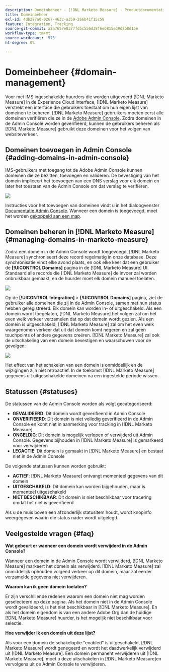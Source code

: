 ```yaml
---
description: Domeinbeheer - [!DNL Marketo Measure] - Productdocumentatie
title: Domeinbeheer
exl-id: 4db287a0-0267-463c-a359-266b41f15c59
feature: Integration, Tracking
source-git-commit: a2a7657e8377fd5c556d38f6eb815e39d2b8d15e
workflow-type: tm+mt
source-wordcount: '573'
ht-degree: 0%

---
```


# Domeinbeheer {#domain-management}

Voor met IMS ingeschakelde huurders die worden uitgevoerd [!DNL Marketo Measure] in de Experience Cloud Interface, [!DNL Marketo Measure] verstrekt een interface die gebruikers toestaat om hun eigen lijst van domeinen te beheren. [!DNL Marketo Measure] gebruikers moeten eerst alle domeinen verifiëren die ze in de [Adobe Admin Console](https://adminconsole.adobe.com/). Zodra domeinen in de Admin Console worden geverifieerd, kunnen de gebruikers beheren als [!DNL Marketo Measure] gebruikt deze domeinen voor het volgen van websiteverkeer.

## Domeinen toevoegen in Admin Console {#adding-domains-in-admin-console}

IMS-gebruikers met toegang tot de Adobe Admin Console kunnen domeinen die ze bezitten, toevoegen en valideren. De bevestiging van het domein impliceert het toevoegen van een DNS verslag voor elk domein en later het toestaan van de Admin Console om dat verslag te verifiëren.

![](assets/domain-management-1.png)

Instructies voor het toevoegen van domeinen vindt u in het dialoogvenster [Documentatie Admin Console](https://helpx.adobe.com/enterprise/using/set-up-identity.html#setup-domains). Wanneer een domein is toegevoegd, moet het worden [gekoppeld aan een map](https://helpx.adobe.com/enterprise/using/set-up-identity.html#link-domains-to-directories).

## Domeinen beheren in [!DNL Marketo Measure] {#managing-domains-in-marketo-measure}

Zodra een domein in de Admin Console wordt toegevoegd, [!DNL Marketo Measure] synchroniseert deze record regelmatig in onze database. Deze synchronisatie vindt elke avond plaats, en ook elke keer dat een gebruiker de **[!UICONTROL Domains]** pagina in de [!DNL Marketo Measure] UI. Standaard alle records die [!DNL Marketo Measure] de invoer zal worden onbruikbaar gemaakt, en de huurder moet elk domein manueel toelaten.

![](assets/domain-management-2.png)

Op de **[!UICONTROL Integration]** > **[!UICONTROL Domains]** pagina, ziet de gebruiker alle domeinen die zij in de Admin Console, samen met hun status hebben geregistreerd. Elk domein kan worden in- of uitgeschakeld. Als een domein wordt toegelaten, [!DNL Marketo Measure] het volgen zal om het even welk verkeer verzamelen dat op dat domein wordt gezien. Als een domein is uitgeschakeld, [!DNL Marketo Measure] zal om het even welk waargenomen verkeer dat uit dat domein komt negeren en zal geen touchpoints of andere gegevens creëren. [!DNL Marketo Measure] zal ook de uitschakeling van een domein bevestigen en waarschuwen voor de gevolgen:

![](assets/domain-management-3.png)

Het effect van het schakelen van een domein is onmiddellijk en de wijzigingen zijn niet retroactief. In de toekomst [!DNL Marketo Measure] gegevens uit uitgeschakelde domeinen na een ingestelde periode wissen.

## Statussen {#statuses}

De statussen van de Admin Console worden als volgt gecategoriseerd:

* **GEVALIDEERD**: Dit domein wordt geverifieerd in Admin Console
* **ONVERIFIEERD**: Dit domein is niet volledig geverifieerd in de Admin Console en komt niet in aanmerking voor tracking in [!DNL Marketo Measure]
* **ONGELDIG**: Dit domein is mogelijk verlopen of verwijderd uit Admin Console. Gegevens bijhouden in [!DNL Marketo Measure] is gemarkeerd voor verwijderen
* **LEGACTIE**: Dit domein is gemaakt in [!DNL Marketo Measure] en bestaat niet in de Admin Console

De volgende statussen kunnen worden gebruikt:

* **ACTIEF**: [!DNL Marketo Measure] ontvangt momenteel gegevens van dit domein
* **UITGESCHAKELD**: Dit domein kan worden bijgehouden, maar is momenteel uitgeschakeld
* **NIET BESCHIKBAAR**: Dit domein is niet beschikbaar voor tracering omdat het niet is geverifieerd

Als u de muis boven een afzonderlijk statusitem houdt, wordt knopinfo weergegeven waarin die status nader wordt uitgelegd.

## Veelgestelde vragen {#faq}

**Wat gebeurt er wanneer een domein wordt verwijderd in de Admin Console?**

Wanneer een domein in de Admin Console wordt verwijderd, [!DNL Marketo Measure] markeert het domein als verwijderd. [!DNL Marketo Measure] zal onmiddellijk ophouden volgend verkeer op dit domein, maar zal eerder verzamelde gegevens niet verwijderen.

**Waarom kan ik geen domein toelaten?**

Er zijn verschillende redenen waarom een domein niet mag worden geselecteerd op deze pagina. Als het domein niet in de Admin Console wordt gevalideerd, is het niet beschikbaar in [!DNL Marketo Measure]. En als het domein eigendom is van een andere Adobe Org dan de huidige [!DNL Marketo Measure] huurder, is het mogelijk niet beschikbaar voor selectie.

**Hoe verwijder ik een domein uit deze lijst?**

Als voor een domein de schakeloptie &quot;enabled&quot; is uitgeschakeld, [!DNL Marketo Measure] wordt genegeerd en wordt het daadwerkelijk verwijderd uit [!DNL Marketo Measure]. Een domein permanent verwijderen uit [!DNL Marketo Measure], moet u deze uitschakelen in [!DNL Marketo Measure]en vervolgens uit de Admin Console te verwijderen.
